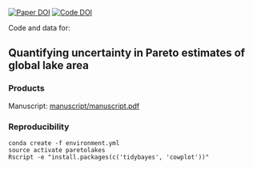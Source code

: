 [![Paper DOI](https://img.shields.io/badge/Paper-DOI-blue.svg)](https://doi.org) [![Code DOI](https://img.shields.io/badge/Code-DOI-blue.svg)](https://doi.org/)

Code and data for:

## Quantifying uncertainty in Pareto estimates of global lake area

### Products

Manuscript: [manuscript/manuscript.pdf](manuscript/manuscript.pdf)

<!--- [Notes Scratch-pad](https://docs.google.com/document/d/1ks71d9FZYyjgkdFlzzFcGP2AVxJ-hFSeCDLOytpufoc/edit?usp=sharing) --->

### Reproducibility

```shell
conda create -f environment.yml
source activate paretolakes
Rscript -e "install.packages(c('tidybayes', 'cowplot'))"
```
